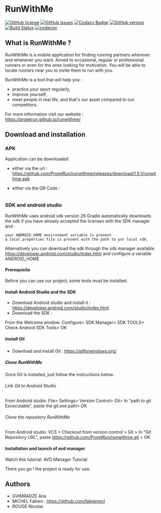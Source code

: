 # RunWithMe


[![GitHub license](https://img.shields.io/github/license/ProjetRun/runwithme.svg)](https://github.com/ProjetRun/runwithme/blob/master/LICENSE)
[![GitHub issues](https://img.shields.io/github/issues/ProjetRun/runwithme.svg)](https://github.com/ProjetRun/runwithme/issues)
[![Codacy Badge](https://api.codacy.com/project/badge/Grade/309ab3350a7444ad8b63ca537cb848d3)](https://www.codacy.com/app/ProjetRun/runwithme?utm_source=github.com&amp;utm_medium=referral&amp;utm_content=ProjetRun/runwithme/&amp;utm_campaign=Badge_Grade)
[![GitHub version](https://badge.fury.io/gh/ProjetRun%2Frunwithme.svg)](https://badge.fury.io/gh/ProjetRun%2Frunwithme)
[![Build Status](https://travis-ci.org/ProjetRun/runwithme.svg?branch=dev_fabien)](https://travis-ci.org/ProjetRun/runwithme)
[![codecov](https://codecov.io/gh/ProjetRun/runwithme/branch/master/graph/badge.svg)](https://codecov.io/gh/ProjetRun/runwithme)


## What is RunWithMe ?

RunWithMe is a mobile application for finding running partners wherever and whenever you want.
Aimed to occasional, regular or professional runners or even for the ones looking for motivation.
You will be able to locate runners near you to invite them to run with you.

RunWithMe is a tool that will help you :

- practice your sport regularly,
- improve yourself,
- meet people in real life, and that's our asset compared to our competitors.

For more information visit our website : https://projetrun.github.io/runwithme/



## Download and installation 
### APK

Application can be downloaded 

- either via the url : https://github.com/ProjetRun/runwithme/releases/download/1.5.1/runwithme.apk

- either via the QR Code : 

<a rel='nofollow' href='http://www.qrcode-generator.de
        ' border='0' style='cursor:default'><img src='https://chart.googleapis.com/chart?cht=qr&chl=https%3A%2F%2Fgithub.com%2FProjetRun%2Frunwithme%2Freleases%2Fdownload%2F1.5.1%2Frunwithme.apk&chs=180x180&choe=UTF-8&chld=L|2' alt=''></a>

### SDK and android studio
RunWithMe uses android sdk version 26 Gradle automatically downloads the sdk if you have already accepted the licenses with the SDK manager and :


    your ANDROID_HOME environment variable is present
    a local.properties file is present with the path to yor local sdk.

Alternatively you can download the sdk through the sdk manager available https://developer.android.com/studio/index.html and configure a variable ANDROID_HOME


#### Prerequisite
Before you can use our project, some tools must be installed.


#### Install Android Studio and the SDK
 - Download Android studio and install it : https://developer.android.com/studio/index.html
 - Download the SDK :

From the Welcome window: Configure> SDK Manager> SDK TOOLS> Check Android SDK Tools> OK

##### Install Git

- Download and install Git : https://gitforwindows.org/

##### Clone RunWithMe

Once Git is installed, just follow the instructions below.

###### Link Git to Android Studio

From Android studio: File> Settings> Version Control> Git> In "path to git Excecutable", paste the git.exe path> OK

###### Clone the repository RunWithMe

From Android studio: VCS > Checkout from version control > Git > In "Git Repository URL", paste https://github.com/ProjetRun/runwithme.git > OK

#### Installation and launch of avd manager

Watch this tutorial: AVD Manager Tutorial

There you go ! the project is ready for use.





## Authors
* GVIMRADZE Ana
* MICHEL Fabien  : https://github.com/fabienmcl 
* ROUGE Nicolas
